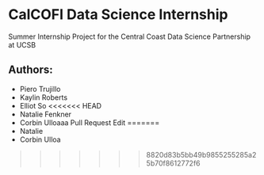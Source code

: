 # CalCOFI Data Science Internship
Summer Internship Project for the Central Coast Data Science Partnership at UCSB

## **Authors:**
* Piero Trujillo
* Kaylin Roberts
* Elliot So
<<<<<<< HEAD
* Natalie Fenkner
* Corbin Ulloaaa Pull Request Edit
=======
* Natalie 
* Corbin Ulloa 
>>>>>>> 8820d83b5bb49b9855255285a25b70f8612772f6
